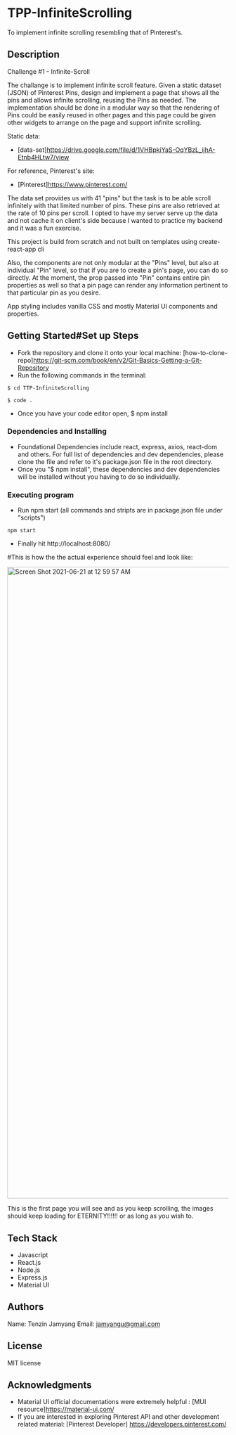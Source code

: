 
# TPP-InfiniteScrolling

To implement infinite scrolling resembling that of Pinterest's. 

## Description

Challenge #1 - Infinite-Scroll

The challange is to implement infinite scroll feature. Given a static dataset (JSON) of Pinterest Pins, design and implement a page that shows all the pins and allows infinite scrolling, reusing the Pins as needed. The implementation should be done in a modular way so that the rendering of Pins could be easily reused in other pages and this page could be given other widgets to arrange on the page and support infinite scrolling.

Static data:
* [data-set]https://drive.google.com/file/d/1VHBpkiYaS-OqYBzL_ijhA-Etnb4HLtw7/view

For reference, Pinterest's site: 
* [Pinterest]https://www.pinterest.com/

The data set provides us with 41 "pins" but the task is to be able scroll infinitely with that limited number of pins. These pins are also retrieved at the rate of 10 pins per scroll. I opted to have my server serve up the data and not cache it on client's side because I wanted to practice my backend and it was a fun exercise. 

This project is build from scratch and not built on templates using create-react-app cli

Also, the components are not only modular at the "Pins" level, but also at individual "Pin" level, so that if you are to create a pin's page, you can do so directly. At the moment, the prop passed into "Pin" contains entire pin properties as well so that a pin page can render any information pertinent to that particular pin as you desire.

App styling includes vanilla CSS and mostly Material UI components and properties. 

## Getting Started#Set up Steps

* Fork the repository and clone it onto your local machine: 
[how-to-clone-repo]https://git-scm.com/book/en/v2/Git-Basics-Getting-a-Git-Repository 
* Run the following commands in the terminal:    
```
$ cd TTP-InfiniteScrolling     
```
```
$ code .
```
* Once you have your code editor open, $ npm install 

### Dependencies and Installing

* Foundational Dependencies include react, express, axios, react-dom and others. For full list of dependencies and dev dependencies, please clone the file and refer to it's package.json file in the root directory. 
* Once you "$ npm install", these dependencies and dev dependencies will be installed without you having to do so individually. 


### Executing program
* Run npm start (all commands and stripts are in package.json file under "scripts")
```
npm start
```
* Finally hit http://localhost:8080/


#This is how the the actual experience should feel and look like:

<img width="1437" alt="Screen Shot 2021-06-21 at 12 59 57 AM" src="https://user-images.githubusercontent.com/67336130/122709857-1e618180-d22d-11eb-8650-ac362390760e.png">

This is the first page you will see and as you keep scrolling, the images should keep loading for ETERNITY!!!!!! or as long as you wish to. 

## Tech Stack
* Javascript
* React.js
* Node.js
* Express.js
* Material UI

## Authors

Name: Tenzin Jamyang
Email: jamyangu@gmail.com




## License

MIT license

## Acknowledgments
* Material UI official documentations were extremely helpful : 
[MUI resource]https://material-ui.com/
* If you are interested in exploring Pinterest API and other development related material: 
[Pinterest Developer] https://developers.pinterest.com/

